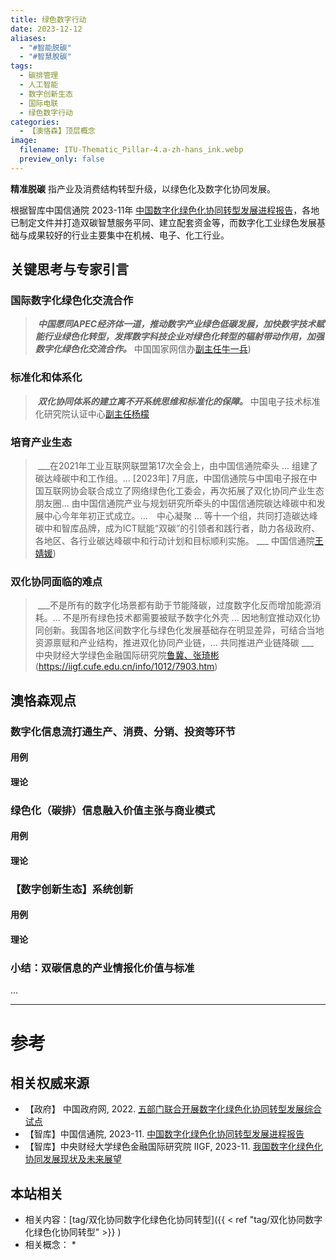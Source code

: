 ```yaml
---
title: 绿色数字行动　 
date: 2023-12-12
aliases:
  - "#智能脱碳"
  - "#智慧脫碳"
tags:
  - 碳排管理
  - 人工智能
  - 数字创新生态
  - 国际电联
  - 绿色数字行动
categories:
  - 【澳恪森】顶层概念
image:
  filename: ITU-Thematic_Pillar-4.a-zh-hans_ink.webp
  preview_only: false
---
```


**精准脱碳** 指产业及消费结构转型升级，以绿色化及数字化协同发展。

<!-- more -->

根据智库中国信通院 2023-11年 [中国数字化绿色化协同转型发展进程报告](http://www.caict.ac.cn/kxyj/qwfb/ztbg/202311/P020231110566201824016.pdf)，各地已制定文件并打造双碳智慧服务平同、建立配套资金等，而数字化工业绿色发展基础与成果较好的行业主要集中在机械、电子、化工行业。

## 关键思考与专家引言

### 国际数字化绿色化交流合作

>  ___中国愿同APEC经济体一道，推动数字产业绿色低碳发展，加快数字技术赋能行业绿色化转型，发挥数字科技企业对绿色化转型的辐射带动作用，加强数字化绿色化交流合作。___
>  中国国家网信办[副主任牛一兵](http://www.cac.gov.cn/2023-06/21/c_1688997016949651.htm))

### 标准化和体系化

>  ___双化协同体系的建立离不开系统思维和标准化的保障。___
>  中国电子技术标准化研究院认证中心[副主任杨檬](https://k.sina.com.cn/article_2090512390_7c9ab0060200266ad.html)


### 培育产业生态

>  ___在2021年工业互联网联盟第17次全会上，由中国信通院牵头 ... 组建了碳达峰碳中和工作组。... [2023年] 7月底，中国信通院与中国电子报在中国互联网协会联合成立了网络绿色化工委会，再次拓展了双化协同产业生态朋友圈... 由中国信通院产业与规划研究所牵头的中国信通院碳达峰碳中和发展中心今年年初正式成立。...　中心凝聚 ... 等十一个组，共同打造碳达峰碳中和智库品牌，成为ICT赋能“双碳”的引领者和践行者，助力各级政府、各地区、各行业碳达峰碳中和行动计划和目标顺利实施。 ___
>  中国信通院[王婧媛](https://www.sjz.gov.cn/col/1660290300813/2023/06/06/1686015560429.html))


### 双化协同面临的难点

>  ___不是所有的数字化场景都有助于节能降碳，过度数字化反而增加能源消耗。... 不是所有绿色技术都需要被赋予数字化外壳 ... 因地制宜推动双化协同创新。我国各地区间数字化与绿色化发展基础存在明显差异，可结合当地资源禀赋和产业结构，推进双化协同产业链，... 共同推进产业链降碳  ___
>   中央财经大学绿色金融国际研究院[鲁冀、张琦彬]()(https://iigf.cufe.edu.cn/info/1012/7903.htm)
>  

## 澳恪森观点

### 数字化信息流打通生产、消费、分销、投资等环节

#### 用例

#### 理论

### 绿色化（碳排）信息融入价值主张与商业模式

#### 用例

#### 理论


### 【数字创新生态】系统创新


#### 用例

#### 理论


### 小结：双碳信息的产业情报化价值与标准


...


---
# 参考

## 相关权威来源

*  【政府】 中国政府网, 2022. [五部门联合开展数字化绿色化协同转型发展综合试点](https://www.gov.cn/xinwen/2022-11/17/content_5727637.htm)
*  【智库】中国信通院, 2023-11. [中国数字化绿色化协同转型发展进程报告](http://www.caict.ac.cn/kxyj/qwfb/ztbg/202311/P020231110566201824016.pdf)
* 【智库】中央财经大学绿色金融国际研究院 IIGF, 2023-11. [我国数字化绿色化协同发展现状及未来展望](http://www.caict.ac.cn/kxyj/qwfb/ztbg/202311/P020231110566201824016.pdf)


## 本站相关
* 相关内容：[tag/双化协同数字化绿色化协同转型]({{ < ref "tag/双化协同数字化绿色化协同转型" >}} )
* 相关概念：
	* 